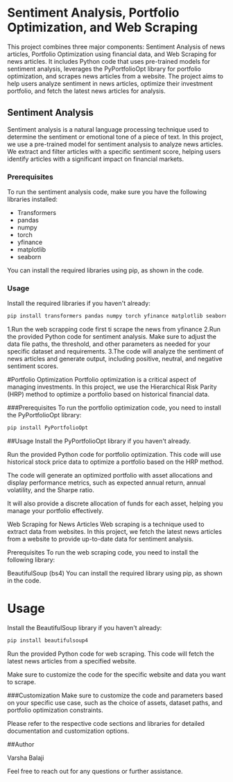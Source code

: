 # Sentiment Analysis, Portfolio Optimization, and Web Scraping

This project combines three major components: Sentiment Analysis of news articles, Portfolio Optimization using financial data, and Web Scraping for news articles. It includes Python code that uses pre-trained models for sentiment analysis, leverages the PyPortfolioOpt library for portfolio optimization, and scrapes news articles from a website. The project aims to help users analyze sentiment in news articles, optimize their investment portfolio, and fetch the latest news articles for analysis.

## Sentiment Analysis

Sentiment analysis is a natural language processing technique used to determine the sentiment or emotional tone of a piece of text. In this project, we use a pre-trained model for sentiment analysis to analyze news articles. We extract and filter articles with a specific sentiment score, helping users identify articles with a significant impact on financial markets.

### Prerequisites

To run the sentiment analysis code, make sure you have the following libraries installed:

- Transformers
- pandas
- numpy
- torch
- yfinance
- matplotlib
- seaborn

You can install the required libraries using pip, as shown in the code.

### Usage

Install the required libraries if you haven't already:

```bash
pip install transformers pandas numpy torch yfinance matplotlib seaborn
```
1.Run the web scrapping code first ti scrape the news from yfinance 
2.Run the provided Python code for sentiment analysis. Make sure to adjust the data file paths, the threshold, and other parameters as needed for your specific dataset and requirements.
3.The code will analyze the sentiment of news articles and generate output, including positive, neutral, and negative sentiment scores.

#Portfolio Optimization
Portfolio optimization is a critical aspect of managing investments. In this project, we use the Hierarchical Risk Parity (HRP) method to optimize a portfolio based on historical financial data.

###Prerequisites
To run the portfolio optimization code, you need to install the PyPortfolioOpt library:
```bash
pip install PyPortfolioOpt
```
##Usage
Install the PyPortfolioOpt library if you haven't already.

Run the provided Python code for portfolio optimization. This code will use historical stock price data to optimize a portfolio based on the HRP method.

The code will generate an optimized portfolio with asset allocations and display performance metrics, such as expected annual return, annual volatility, and the Sharpe ratio.

It will also provide a discrete allocation of funds for each asset, helping you manage your portfolio effectively.

Web Scraping for News Articles
Web scraping is a technique used to extract data from websites. In this project, we fetch the latest news articles from a website to provide up-to-date data for sentiment analysis.

Prerequisites
To run the web scraping code, you need to install the following library:

BeautifulSoup (bs4)
You can install the required library using pip, as shown in the code.

# Usage
Install the BeautifulSoup library if you haven't already:
```bash
pip install beautifulsoup4
```
Run the provided Python code for web scraping. This code will fetch the latest news articles from a specified website.

Make sure to customize the code for the specific website and data you want to scrape.

###Customization
Make sure to customize the code and parameters based on your specific use case, such as the choice of assets, dataset paths, and portfolio optimization constraints.

Please refer to the respective code sections and libraries for detailed documentation and customization options.

##Author

Varsha Balaji

Feel free to reach out for any questions or further assistance.
